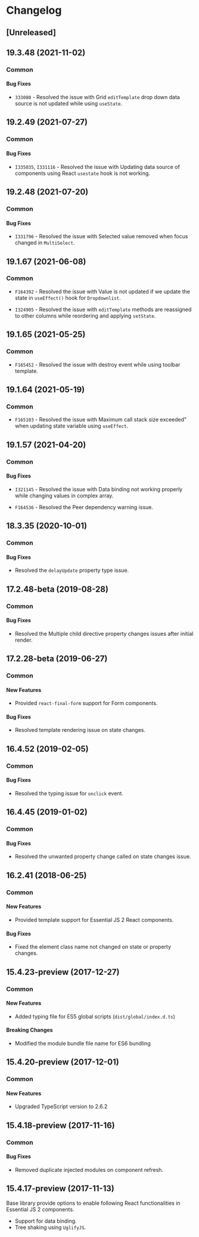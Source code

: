 # Changelog

## [Unreleased]

## 19.3.48 (2021-11-02)

### Common

#### Bug Fixes

- `333080` - Resolved the issue with Grid `editTemplate` drop down data source is not updated while using `useState`.

## 19.2.49 (2021-07-27)

### Common

#### Bug Fixes

- `I335035`, `I331116` - Resolved the issue with Updating data source of components using React `usestate` hook is not working.

## 19.2.48 (2021-07-20)

### Common

#### Bug Fixes

- `I331796` - Resolved the issue with Selected value removed when focus changed in `MultiSelect`.

## 19.1.67 (2021-06-08)

### Common

- `F164392` - Resolved the issue with Value is not updated if we update the state in `useEffect()` hook for `Dropdownlist`.

- `I324905` - Resolved the issue with `editTemplate` methods are reassigned to other columns while reordering and applying `setState`.

## 19.1.65 (2021-05-25)

### Common

- `F165452` - Resolved the issue with destroy event while using toolbar template.

## 19.1.64 (2021-05-19)

### Common

- `F165103` - Resolved the issue with Maximum call stack size exceeded" when updating state variable using `useEffect`.

## 19.1.57 (2021-04-20)

### Common

#### Bug Fixes

- `I321145` - Resolved the issue with Data binding not working properly while changing values in complex array.

- `F164536` - Resolved the Peer dependency warning issue.

## 18.3.35 (2020-10-01)

### Common

#### Bug Fixes

- Resolved the `delayUpdate` property type issue.

## 17.2.48-beta (2019-08-28)

### Common

#### Bug Fixes

- Resolved the Multiple child directive property changes issues after initial render.

## 17.2.28-beta (2019-06-27)

### Common

#### New Features

- Provided `react-final-form` support for Form components.

#### Bug Fixes

- Resolved template rendering issue on state changes.

## 16.4.52 (2019-02-05)

### Common

#### Bug Fixes

- Resolved the typing issue for `onclick` event.

## 16.4.45 (2019-01-02)

### Common

#### Bug Fixes

- Resolved the unwanted property change called on state changes issue.

## 16.2.41 (2018-06-25)

### Common

#### New Features

- Provided template support for Essential JS 2 React components.

#### Bug Fixes

- Fixed the element class name not changed on state or property changes.

## 15.4.23-preview (2017-12-27)

### Common

#### New Features

- Added typing file for ES5 global scripts (`dist/global/index.d.ts`)

#### Breaking Changes

- Modified the module bundle file name for ES6 bundling

## 15.4.20-preview (2017-12-01)

### Common

#### New Features

- Upgraded TypeScript version to 2.6.2

## 15.4.18-preview (2017-11-16)

### Common

#### Bug Fixes

- Removed duplicate injected modules on component refresh.

## 15.4.17-preview (2017-11-13)

Base library provide options to enable following React functionalities in Essential JS 2 components.

- Support for data binding.
- Tree shaking using `UglifyJS`.

